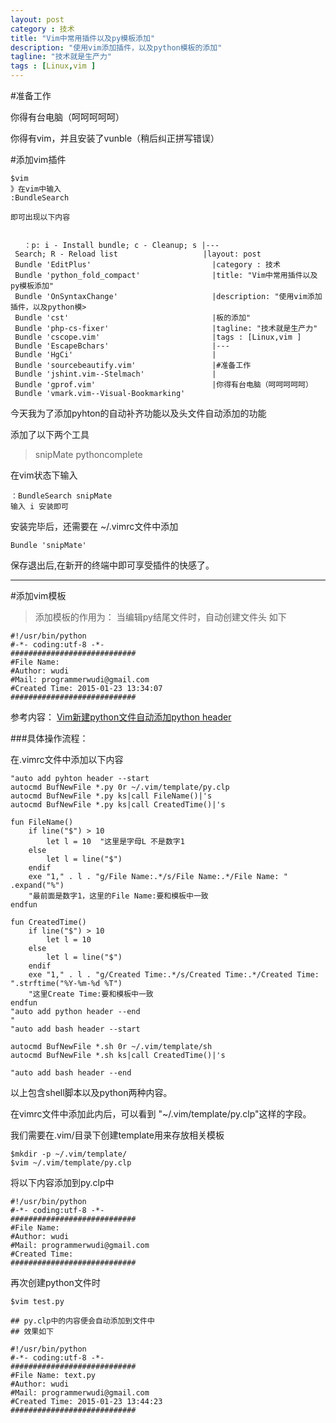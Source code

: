 ```yaml
---
layout: post
category : 技术
title: "Vim中常用插件以及py模板添加"
description: "使用vim添加插件，以及python模板的添加"
tagline: "技术就是生产力"
tags : [Linux,vim ]
---
```


#准备工作

你得有台电脑（呵呵呵呵呵）

你得有vim，并且安装了vunble（稍后纠正拼写错误）

#添加vim插件

    $vim
    》在vim中输入
    :BundleSearch 

    即可出现以下内容


       ：p: i - Install bundle; c - Cleanup; s |---
     Search; R - Reload list                   |layout: post
     Bundle 'EditPlus'                           |category : 技术
     Bundle 'python_fold_compact'                |title: "Vim中常用插件以及py模板添加"
     Bundle 'OnSyntaxChange'                     |description: "使用vim添加插件，以及python模>
     Bundle 'cst'                                |板的添加"
     Bundle 'php-cs-fixer'                       |tagline: "技术就是生产力"
     Bundle 'cscope.vim'                         |tags : [Linux,vim ]
     Bundle 'EscapeBchars'                       |---
     Bundle 'HgCi'                               |
     Bundle 'sourcebeautify.vim'                 |#准备工作
     Bundle 'jshint.vim--Stelmach'               |
     Bundle 'gprof.vim'                          |你得有台电脑（呵呵呵呵呵）
     Bundle 'vmark.vim--Visual-Bookmarking'


今天我为了添加pyhton的自动补齐功能以及头文件自动添加的功能

添加了以下两个工具

> snipMate
> pythoncomplete

在vim状态下输入

    ：BundleSearch snipMate
    输入 i 安装即可

安装完毕后，还需要在 ~/.vimrc文件中添加

    Bundle 'snipMate' 

保存退出后,在新开的终端中即可享受插件的快感了。


_______________________

#添加vim模板

>添加模板的作用为：
>当编辑py结尾文件时，自动创建文件头
>如下

    #!/usr/bin/python
    #-*- coding:utf-8 -*-
    ############################
    #File Name:
    #Author: wudi
    #Mail: programmerwudi@gmail.com
    #Created Time: 2015-01-23 13:34:07
    ############################


参考内容：
[Vim新建python文件自动添加python header](http://blog.csdn.net/orangleliu/article/details/41902851)



###具体操作流程：

在.vimrc文件中添加以下内容 

    "auto add pyhton header --start
    autocmd BufNewFile *.py 0r ~/.vim/template/py.clp
    autocmd BufNewFile *.py ks|call FileName()|'s
    autocmd BufNewFile *.py ks|call CreatedTime()|'s
    
    fun FileName()
        if line("$") > 10
            let l = 10  "这里是字母L 不是数字1
        else
            let l = line("$")
        endif
        exe "1," . l . "g/File Name:.*/s/File Name:.*/File Name: " .expand("%")
        "最前面是数字1，这里的File Name:要和模板中一致
    endfun
    
    fun CreatedTime()
        if line("$") > 10
            let l = 10
        else
            let l = line("$")
        endif
        exe "1," . l . "g/Created Time:.*/s/Created Time:.*/Created Time: ".strftime("%Y-%m-%d %T")
        "这里Create Time:要和模板中一致
    endfun
    "auto add python header --end
    "
    "auto add bash header --start
    
    autocmd BufNewFile *.sh 0r ~/.vim/template/sh
    autocmd BufNewFile *.sh ks|call CreatedTime()|'s
    
    "auto add bash header --end



以上包含shell脚本以及python两种内容。

在vimrc文件中添加此内后，可以看到 "~/.vim/template/py.clp"这样的字段。

我们需要在.vim/目录下创建template用来存放相关模板
    
    $mkdir -p ~/.vim/template/
    $vim ~/.vim/template/py.clp

将以下内容添加到py.clp中

    #!/usr/bin/python
    #-*- coding:utf-8 -*-
    ############################
    #File Name:
    #Author: wudi
    #Mail: programmerwudi@gmail.com
    #Created Time:
    ############################

再次创建python文件时

    $vim test.py

    ## py.clp中的内容便会自动添加到文件中
    ## 效果如下

    #!/usr/bin/python
    #-*- coding:utf-8 -*-
    ############################
    #File Name: text.py
    #Author: wudi
    #Mail: programmerwudi@gmail.com
    #Created Time: 2015-01-23 13:44:23
    ############################

    
    


